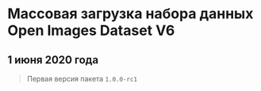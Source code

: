# Массовая загрузка набора данных Open Images Dataset V6

## 1 июня 2020 года

> Первая версия пакета `1.0.0-rc1`
